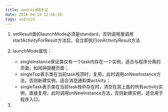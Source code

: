 ```yaml
---
title: android随手记
date: 2016-04-19 12:56:28
tags: android
---
```


1. setResult类的launchMode必须是standard，否则调用类调用startActivityForResult方法后，会立即执行onActivityResult方法

2. launchMode属性：
   - singleInstance保证类仅有一个task内存在一个实例，适合与程序分离的页面，如闹钟提醒页面；  
   - singleTop表示类在当前task栈顶时，复用，此时调用onNewInstance方法，否则新建实例，适合消息通知类activity；
   - singleTask表示类在当前task栈中存在时，清空在其上面的所有activity实例，直接复用，此时调用onNewInstance方法，否则新建实例，适合用于程序入口。
3. 